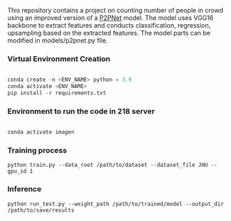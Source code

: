 This repository contains a project on counting number of people in crowd using an improved version of a [P2PNet](https://github.com/TencentYoutuResearch/CrowdCounting-P2PNet) model. The model uses VGG16 backbone to extract features and conducts classification, regression, upsampling based on the extracted features. The model parts can be modified in models/p2pnet.py file.

### Virtual Environment Creation

```python

conda create -n <ENV_NAME> python = 3.9
conda activate <ENV_NAME>
pip install -r requirements.txt

```

### Environment to run the code in 218 server

```python

conda activate imagen

```

### Training process

```
python train.py --data_root /path/to/dataset --dataset_file JHU --gpu_id 1
```

### Inference

```
python run_test.py --weight_path /path/to/trained/model --output_dir /path/to/save/results 
```

